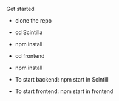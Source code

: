  Get started
- clone the repo
- cd Scintilla
- npm install
- cd frontend
- npm install

- To start backend: npm start in Scintill
- To start frontend: npm start in frontend
